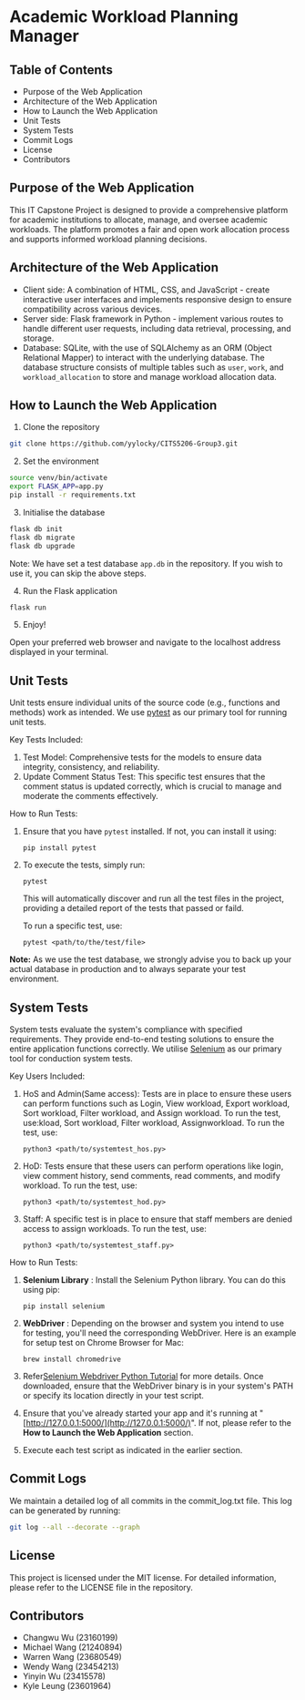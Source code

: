# Academic Workload Planning Manager

## Table of Contents

- Purpose of the Web Application
- Architecture of the Web Application
- How to Launch the Web Application
- Unit Tests
- System Tests
- Commit Logs
- License
- Contributors

## Purpose of the Web Application

This IT Capstone Project is designed to provide a comprehensive platform for academic institutions to allocate, manage, and oversee academic workloads. The platform promotes a fair and open work allocation process and supports informed workload planning decisions.

## Architecture of the Web Application

- Client side: A combination of HTML, CSS, and JavaScript - create interactive user interfaces and implements responsive design to ensure compatibility across various devices.
- Server side: Flask framework in Python - implement various routes to handle different user requests, including data retrieval, processing, and storage.
- Database: SQLite, with the use of SQLAlchemy as an ORM (Object Relational Mapper) to interact with the underlying database. The database structure consists of multiple tables such as `user`, `work`, and `workload_allocation` to store and manage workload allocation data.

## How to Launch the Web Application

1. Clone the repository

```bash
git clone https://github.com/yylocky/CITS5206-Group3.git
```

2. Set the environment

```bash
source venv/bin/activate
export FLASK_APP=app.py
pip install -r requirements.txt

```

3. Initialise the database

```bash
flask db init
flask db migrate
flask db upgrade
```

Note: We have set a test database `app.db` in the repository. If you wish to use it, you can skip the above steps.

4. Run the Flask application

```bash
flask run
```

5. Enjoy!

Open your preferred web browser and navigate to the localhost address displayed in your terminal.

## Unit Tests

Unit tests ensure individual units of the source code (e.g., functions and methods) work as intended. We use [pytest](https://docs.pytest.org/en/stable/) as our primary tool for running unit tests.

Key Tests Included:

1. Test Model: Comprehensive tests for the models to ensure data integrity, consistency, and reliability.
2. Update Comment Status Test: This specific test ensures that the comment status is updated correctly, which is crucial to manage and moderate the comments effectively.

How to Run Tests:

1. Ensure that you have `pytest` installed. If not, you can install it using:

   ```
   pip install pytest
   ```
2. To execute the tests, simply run:

   ```
   pytest
   ```

   This will automatically discover and run all the test files in the project, providing a detailed report of the tests that passed or faild.

   To run a specific test, use:

   ```
   pytest <path/to/the/test/file> 
   ```

**Note:** As we use the test database, we strongly advise you to back up your actual database in production and to always separate your test environment.

## System Tests

System tests evaluate the system's compliance with specified requirements. They provide end-to-end testing solutions to ensure the entire application functions correctly. We utilise [Selenium](https://www.techbeamers.com/selenium-webdriver-python-tutorial/) as our primary tool for conduction system tests.

Key Users Included:

1. HoS and Admin(Same access): Tests are in place to ensure these users can perform functions such as Login, View workload, Export workload, Sort workload, Filter workload, and Assign workload. To run the test, use:kload, Sort workload, Filter workload, Assignworkload. To run the test, use:

   ```
   python3 <path/to/systemtest_hos.py>
   ```
2. HoD: Tests ensure that these users can perform operations like login, view comment history, send comments, read comments, and modify workload. To run the test, use:

   ```
   python3 <path/to/systemtest_hod.py>
   ```
3. Staff: A specific test is in place to ensure that staff members are denied access to assign workloads. To run the test, use:

   ```
   python3 <path/to/systemtest_staff.py>
   ```

How to Run Tests:

1. **Selenium Library** : Install the Selenium Python library. You can do this using pip:

   ```
   pip install selenium
   ```
2. **WebDriver** : Depending on the browser and system you intend to use for testing, you'll need the corresponding WebDriver. Here is an example for setup test on Chrome Browser for Mac:

   ```
   brew install chromedrive
   ```
3. Refer[Selenium Webdriver Python Tutorial](https://www.techbeamers.com/selenium-webdriver-python-tutorial/) for more details. Once downloaded, ensure that the WebDriver binary is in your system's PATH or specify its location directly in your test script.
4. Ensure that you've already started your app and it's running at "[http://127.0.0.1:5000/](http://127.0.0.1:5000/)". If not, please refer to the **How to Launch the Web Application** section.
5. Execute each test script as indicated in the earlier section.

## Commit Logs

We maintain a detailed log of all commits in the commit_log.txt file. This log can be generated by running:

```bash
git log --all --decorate --graph
```

## License

This project is licensed under the MIT license.  For detailed information, please refer to the LICENSE file in the repository.

## Contributors

- Changwu Wu (23160199)
- Michael Wang (21240894)
- Warren Wang (23680549)
- Wendy Wang (23454213)
- Yinyin Wu (23415578)
- Kyle Leung (23601964)
